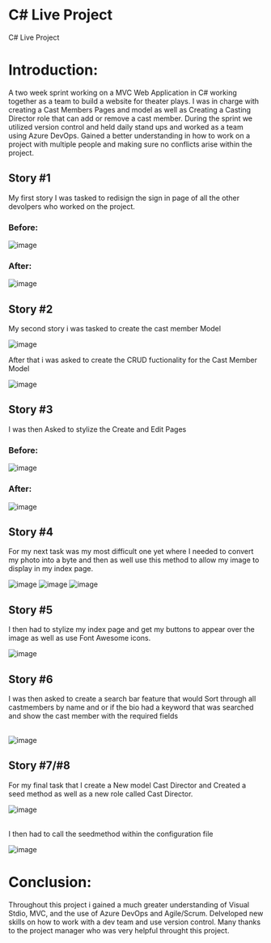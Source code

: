 # C# Live Project
 
 C# Live Project
 
# Introduction:<br>
 A two week sprint working on a MVC Web Application in C# working together as a team to build a website for theater plays. I was in charge with creating a Cast Members Pages and model as well as Creating a Casting Director role that can add or remove a cast member. During the sprint we utilized version control and held daily stand ups and worked as a team using Azure DevOps. Gained a better understanding in how to work on a project with multiple people and making sure no conflicts arise within the project.
 
 ## Story #1
 
 My first story I was tasked to redisign the sign in page of all the other devolpers who worked on the project.
 ### Before:
 ![image](/images/SignUpPageBefore.png)
 
 ### After:
 ![image](/images/SignUpPageAfter.png)
 
 ## Story #2
 
 My second story i was tasked to create the cast member Model
 
 ![image](/images/CastMembers.png)
 
 After that i was asked to create the CRUD fuctionality for the Cast Member Model
 
 ![image](/images/Controller.png)
 
 ## Story #3
 
 I was then Asked to stylize the Create and Edit Pages
 ### Before:
 ![image](/images/CreateBefore.png)
### After:
![image](/images/CreateAfter.png)
 
 ## Story #4
 
 For my next task was my most difficult one yet where I needed to convert my photo into a byte and then as well use this method to allow my image to display in my index page.
 
 ![image](/images/Photo%20Conversion.gif)
 ![image](/images/IndexPage.png)
 ![image](/images/Index.gif)
 
 ## Story #5
 
 I then had to stylize my index page and get my buttons to appear over the image as well as use Font Awesome icons.
 
 ![image](/images/StyleFucntion.gif)
 
 ## Story #6
  
 I was then asked to create a search bar feature that would Sort through all castmembers by name and or if the bio had a keyword that was searched and show the cast member with the required fields<br><br>

 ![image](/images/Search%20Method.png)
 
 ## Story #7/#8
 
 For my final task that I create a New model Cast Director and Created a seed method as well as a new role called Cast Director.
 
 ![image](/images/SeedMethod.png)
 <br><br>
 
 I then had to call the seedmethod within the configuration file

 ![image](/images/CallingSeed.png)
 
# Conclusion:

 Throughout this project i gained a much greater understanding of Visual Stdio, MVC, and the use of Azure DevOps and Agile/Scrum. Delveloped new skills on how to         work with a dev  team and use version control. Many thanks to the project manager who was very helpful throught this project.
 
 
 
 
 
